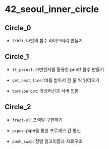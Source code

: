 # 42_seoul_inner_circle

## Circle_0

- `libft`: 나만의 함수 라이브러리 만들기

## Circle_1

- `ft_printf`: 가변인자를 활용한 printf 함수 만들기

- `get_next_line`: fd를 받아서 한 줄 씩 읽어오기

- `born2beroot`: 가상머신과 서버 입문

## Circle_2

- `fract-ol`: 프랙탈 구현하기

- `pipex`: pipe를 통한 프로세스 간 통신

- `push_swap`: 정렬 알고리즘과 자료구조
